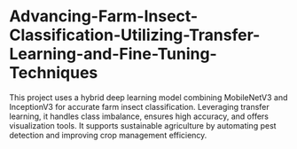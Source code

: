 # Advancing-Farm-Insect-Classification-Utilizing-Transfer-Learning-and-Fine-Tuning-Techniques
This project uses a hybrid deep learning model combining MobileNetV3 and InceptionV3 for accurate farm insect classification. Leveraging transfer learning, it handles class imbalance, ensures high accuracy, and offers visualization tools. It supports sustainable agriculture by automating pest detection and improving crop management efficiency.
